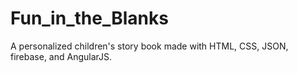 # Fun_in_the_Blanks
A personalized children's story book made with HTML, CSS, JSON, firebase, and AngularJS.
